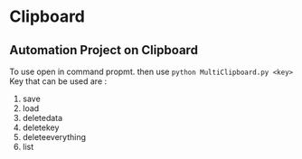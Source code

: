 # Clipboard
## Automation Project on Clipboard
To use open in command propmt.
then use `python MultiClipboard.py <key>`\
Key that can be used are :
1. save
2. load
3. deletedata
4. deletekey
5. deleteeverything
6. list
